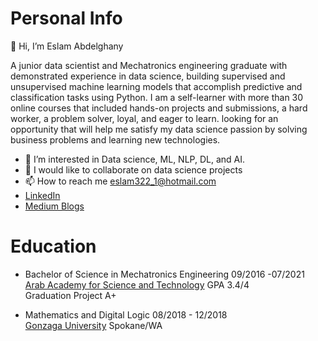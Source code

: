 # Personal Info
👋 Hi, I’m Eslam Abdelghany 

A junior data scientist and Mechatronics engineering graduate with demonstrated experience in data science, building supervised and unsupervised machine learning models that accomplish predictive and classification tasks using Python. I am a self-learner with more than 30 online courses that included hands-on projects and submissions, a hard worker, a problem solver, loyal, and eager to learn. looking for an opportunity that will help me satisfy my data science passion by solving business problems and learning new technologies.

- 👀 I’m interested in Data science, ML, NLP, DL, and AI.
- 💞️ I would like to collaborate on data science projects
- 📫 How to reach me eslam322_1@hotmail.com
- [LinkedIn](https://www.linkedin.com/in/eabdelghany101/)
- [Medium Blogs](https://medium.com/@eslamics)

# Education                 				      
- Bachelor of Science in Mechatronics Engineering 	     09/2016 -07/2021                                                                      
  [Arab Academy for Science and Technology](https://www.aast.edu/en/index.php)    	    	     GPA 3.4/4     
  Graduation Project                                      A+ 
  
- Mathematics and Digital Logic 		            		     08/2018 - 12/2018                                                                     
  [Gonzaga University](https://www.gonzaga.edu/)                                     Spokane/WA                

<!---
sam1o1/sam1o1 is a ✨ special ✨ repository because its `README.md` (this file) appears on your GitHub profile.
You can click the Preview link to take a look at your changes.
--->
